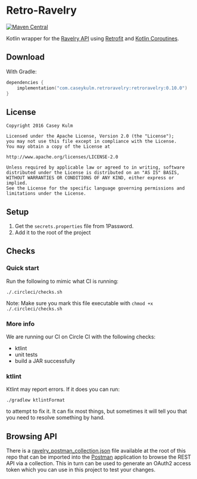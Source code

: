 # Retro-Ravelry

[![Maven Central](https://img.shields.io/maven-central/v/com.caseykulm.retroravelry/retroravelry.svg?label=Maven%20Central)](https://search.maven.org/search?q=g:%22com.caseykulm.retroravelry%22%20AND%20a:%22retroravelry%22)

Kotlin wrapper for the [Ravelry API][1] using [Retrofit][2] and [Kotlin Coroutines][3].

## Download 

With Gradle:

```kotlin
dependencies {
    implementation("com.caseykulm.retroravelry:retroravelry:0.10.0")
}
```

## License

    Copyright 2016 Casey Kulm
    
    Licensed under the Apache License, Version 2.0 (the "License");
    you may not use this file except in compliance with the License.
    You may obtain a copy of the License at

    http://www.apache.org/licenses/LICENSE-2.0

    Unless required by applicable law or agreed to in writing, software
    distributed under the License is distributed on an "AS IS" BASIS,
    WITHOUT WARRANTIES OR CONDITIONS OF ANY KIND, either express or implied.
    See the License for the specific language governing permissions and
    limitations under the License.

[1]: http://www.ravelry.com/groups/ravelry-api
[2]: https://github.com/square/retrofit
[3]: https://kotlinlang.org/docs/reference/coroutines-overview.html

## Setup

1. Get the `secrets.properties` file from 1Password.
2. Add it to the root of the project

## Checks

### Quick start

Run the following to mimic what CI is running:

`./.circleci/checks.sh`

Note: Make sure you mark this file executable with `chmod +x ./.circleci/checks.sh`

### More info

We are running our CI on Circle CI with the following checks:

* ktlint
* unit tests
* build a JAR successfully

### ktlint

Ktlint may report errors. If it does you can run:

`./gradlew ktlintFormat`

to attempt to fix it. It can fix most things, but sometimes it will tell you that 
you need to resolve something by hand.

## Browsing API

There is a [ravelry_postman_collection.json](./ravelry_postman_collection.json) file available 
at the root of this repo that can be imported into the [Postman](https://www.postman.com/) 
application to browse the REST API via a collection. This in turn can be used to generate an 
OAuth2 access token which you can use in this project to test your changes. 